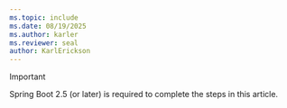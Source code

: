 ```yaml
---
ms.topic: include
ms.date: 08/19/2025
ms.author: karler
ms.reviewer: seal
author: KarlErickson
---
```


> [!IMPORTANT]
> Spring Boot 2.5 (or later) is required to complete the steps in this article.